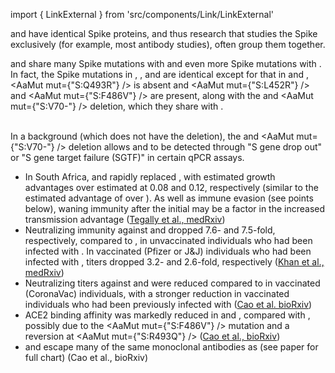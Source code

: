 import { LinkExternal } from 'src/components/Link/LinkExternal'

<VarOrLin name="22A (Omicron)" prefix=""/> and <VarOrLin name="22B (Omicron)" prefix=""/> have identical Spike proteins, and thus research that studies the Spike exclusively (for example, most antibody studies), often group them together.
<br/>

<VarOrLin name="22A (Omicron)" prefix=""/> and <VarOrLin name="22B (Omicron)" prefix=""/> share many Spike mutations with <VarOrLin name="21K (Omicron)" prefix=""/> and even more Spike mutations with <VarOrLin name="21L (Omicron)" prefix=""/>. In fact, the Spike mutations in <VarOrLin name="21L (Omicron)" prefix=""/>, <VarOrLin name="22A (Omicron)" prefix=""/>, and <VarOrLin name="22B (Omicron)" prefix=""/> are identical except for that in <VarOrLin name="22A (Omicron)" prefix=""/> and <VarOrLin name="22B (Omicron)" prefix=""/>, <AaMut mut={"S:Q493R"} /> is absent and <AaMut mut={"S:L452R"} /> and <AaMut mut={"S:F486V"} /> are present, along with the <Mut name="S:H69-" /> and <AaMut mut={"S:V70-"} /> deletion, which they share with <VarOrLin name="21K (Omicron)" prefix=""/>.
<br/><br/>

In a <VarOrLin name="21L (Omicron)" prefix=""/> background (which does not have the deletion), the <Mut name="S:H69-"/> and <AaMut mut={"S:V70-"} /> deletion allows <VarOrLin name="22A (Omicron)" prefix=""/> and <VarOrLin name="22B (Omicron)" prefix=""/> to be detected through "S gene drop out" or "S gene target failure (SGTF)" in certain qPCR assays.

- In South Africa, <VarOrLin name="22A (Omicron)" prefix=""/> and <VarOrLin name="22B (Omicron)" prefix=""/> rapidly replaced <VarOrLin name="21L (Omicron)" prefix=""/>, with estimated growth advantages over <VarOrLin name="21L (Omicron)" prefix=""/> estimated at 0.08 and 0.12, respectively (similar to the estimated advantage of <VarOrLin name="21L (Omicron)" prefix=""/> over <VarOrLin name="21K (Omicron)" prefix=""/>). As well as immune evasion (see points below), waning immunity after the initial <WhoBadge name="Omicron" /> may be a factor in the increased transmission advantage ([Tegally et al., medRxiv](https://www.medrxiv.org/content/10.1101/2022.05.01.22274406v1))
- Neutralizing immunity against <VarOrLin name="22A (Omicron)" prefix=""/> and <VarOrLin name="22B (Omicron)" prefix=""/> dropped 7.6- and 7.5-fold, respectively, compared to <VarOrLin name="21K (Omicron)" prefix=""/>, in unvaccinated individuals who had been infected with <VarOrLin name="21K (Omicron)" prefix=""/>. In vaccinated (Pfizer or J&J) individuals who had been infected with <VarOrLin name="21K (Omicron)" prefix=""/>, titers dropped 3.2- and 2.6-fold, respectively ([Khan et al., medRxiv](https://www.medrxiv.org/content/10.1101/2022.04.29.22274477v1))
- Neutralizing titers against <VarOrLin name="22A (Omicron)" prefix=""/> and <VarOrLin name="22B (Omicron)" prefix=""/> were reduced compared to <VarOrLin name="21L (Omicron)" prefix=""/> in vaccinated (CoronaVac) individuals, with a stronger reduction in vaccinated individuals who had been previously infected with <VarOrLin name="21K (Omicron)" prefix=""/> ([Cao et al. bioRxiv](https://www.biorxiv.org/content/10.1101/2022.04.30.489997v1))
- ACE2 binding affinity was markedly reduced in <VarOrLin name="22A (Omicron)" prefix=""/> and <VarOrLin name="22B (Omicron)" prefix=""/>, compared with <VarOrLin name="21K (Omicron)" prefix=""/>, possibly due to the <AaMut mut={"S:F486V"} /> mutation and a reversion at <AaMut mut={"S:R493Q"} /> ([Cao et al., bioRxiv](https://www.biorxiv.org/content/10.1101/2022.04.30.489997v1))
- <VarOrLin name="22A (Omicron)" prefix=""/> and <VarOrLin name="22B (Omicron)" prefix=""/> escape many of the same monoclonal antibodies as <VarOrLin name="21L (Omicron)" prefix=""/> (see paper for full chart) (<LinkExternal href="https://www.biorxiv.org/content/10.1101/2022.04.30.489997v1">Cao et al., bioRxiv</LinkExternal>)
